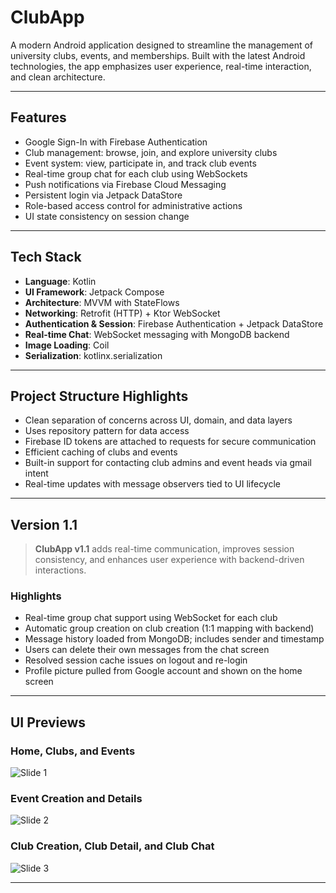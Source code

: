 # ClubApp

A modern Android application designed to streamline the management of university clubs, events, and memberships. Built with the latest Android technologies, the app emphasizes user experience, real-time interaction, and clean architecture.

---

## Features

- Google Sign-In with Firebase Authentication  
- Club management: browse, join, and explore university clubs  
- Event system: view, participate in, and track club events  
- Real-time group chat for each club using WebSockets  
- Push notifications via Firebase Cloud Messaging  
- Persistent login via Jetpack DataStore  
- Role-based access control for administrative actions  
- UI state consistency on session change  

---

## Tech Stack

- **Language**: Kotlin  
- **UI Framework**: Jetpack Compose  
- **Architecture**: MVVM with StateFlows  
- **Networking**: Retrofit (HTTP) + Ktor WebSocket  
- **Authentication & Session**: Firebase Authentication + Jetpack DataStore  
- **Real-time Chat**: WebSocket messaging with MongoDB backend  
- **Image Loading**: Coil  
- **Serialization**: kotlinx.serialization  

---

## Project Structure Highlights

- Clean separation of concerns across UI, domain, and data layers  
- Uses repository pattern for data access  
- Firebase ID tokens are attached to requests for secure communication  
- Efficient caching of clubs and events  
- Built-in support for contacting club admins and event heads via gmail intent  
- Real-time updates with message observers tied to UI lifecycle  

---

## Version 1.1

> **ClubApp v1.1** adds real-time communication, improves session consistency, and enhances user experience with backend-driven interactions.

### Highlights

- Real-time group chat support using WebSocket for each club  
- Automatic group creation on club creation (1:1 mapping with backend)  
- Message history loaded from MongoDB; includes sender and timestamp  
- Users can delete their own messages from the chat screen  
- Resolved session cache issues on logout and re-login  
- Profile picture pulled from Google account and shown on the home screen  

---

## UI Previews

### Home, Clubs, and Events
![Slide 1](https://github.com/user-attachments/assets/546b3186-4096-4fa5-86a6-ce71342a2663)

### Event Creation and Details
![Slide 2](https://github.com/user-attachments/assets/1574c537-2346-446e-8c9b-cb213121deb0)

### Club Creation, Club Detail, and Club Chat
![Slide 3](https://github.com/user-attachments/assets/f0d4b59c-a36a-4c2f-aa53-079209d3bf39)

---

